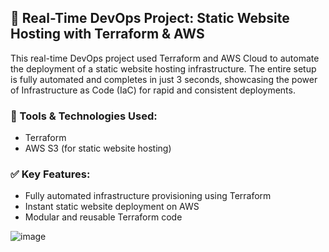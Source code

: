 ## 🚀 Real-Time DevOps Project: Static Website Hosting with Terraform & AWS

This real-time DevOps project used Terraform and AWS Cloud to automate the deployment of a static website hosting infrastructure. The entire setup is fully automated and completes in just 3 seconds, showcasing the power of Infrastructure as Code (IaC) for rapid and consistent deployments.

### 🔧 Tools & Technologies Used:
- Terraform
- AWS S3 (for static website hosting)

### ✅ Key Features:
- Fully automated infrastructure provisioning using Terraform
- Instant static website deployment on AWS
- Modular and reusable Terraform code

![image](https://github.com/user-attachments/assets/4374d846-445b-4b90-8abd-bca4da20f2e8)
